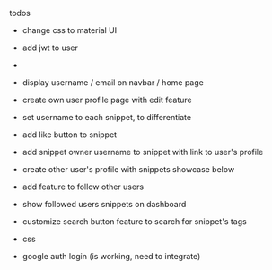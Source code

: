 todos

- change css to material UI
- add jwt to user
- 

- display username / email on navbar / home page
- create own user profile page with edit feature

- set username to each snippet, to differentiate
- add like button to snippet
- add snippet owner username to snippet with link to user's profile

- create other user's profile with snippets showcase below
- add feature to follow other users

- show followed users snippets on dashboard
- customize search button feature to search for snippet's tags

- css
- google auth login (is working, need to integrate)


